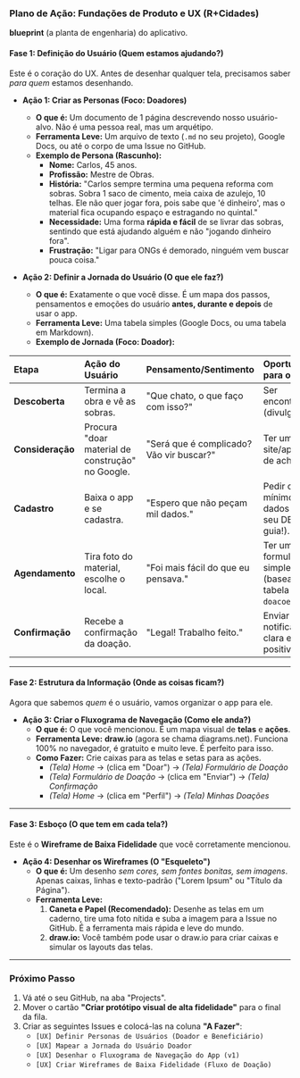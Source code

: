 ### **Plano de Ação: Fundações de Produto e UX (R+Cidades)**

**blueprint** (a planta de engenharia) do aplicativo. 

#### **Fase 1: Definição do Usuário (Quem estamos ajudando?)**

Este é o coração do UX. Antes de desenhar qualquer tela, precisamos saber *para quem* estamos desenhando.

* **Ação 1: Criar as Personas (Foco: Doadores)**
    * **O que é:** Um documento de 1 página descrevendo nosso usuário-alvo. Não é uma pessoa real, mas um arquétipo.
    * **Ferramenta Leve:** Um arquivo de texto (`.md` no seu projeto), Google Docs, ou até o corpo de uma Issue no GitHub.
    * **Exemplo de Persona (Rascunho):**
        * **Nome:** Carlos, 45 anos.
        * **Profissão:** Mestre de Obras.
        * **História:** "Carlos sempre termina uma pequena reforma com sobras. Sobra 1 saco de cimento, meia caixa de azulejo, 10 telhas. Ele não quer jogar fora, pois sabe que 'é dinheiro', mas o material fica ocupando espaço e estragando no quintal."
        * **Necessidade:** Uma forma **rápida e fácil** de se livrar das sobras, sentindo que está ajudando alguém e não "jogando dinheiro fora".
        * **Frustração:** "Ligar para ONGs é demorado, ninguém vem buscar pouca coisa."

* **Ação 2: Definir a Jornada do Usuário (O que ele faz?)**
    * **O que é:** Exatamente o que você disse. É um mapa dos passos, pensamentos e emoções do usuário **antes, durante e depois** de usar o app.
    * **Ferramenta Leve:** Uma tabela simples (Google Docs, ou uma tabela em Markdown).
    * **Exemplo de Jornada (Foco: Doador):**

| Etapa | Ação do Usuário | Pensamento/Sentimento | Oportunidade para o App |
| :--- | :--- | :--- | :--- |
| **Descoberta** | Termina a obra e vê as sobras. | "Que chato, o que faço com isso?" | Ser encontrado (divulgação). |
| **Consideração** | Procura "doar material de construção" no Google. | "Será que é complicado? Vão vir buscar?" | Ter um site/app fácil de achar. |
| **Cadastro** | Baixa o app e se cadastra. | "Espero que não peçam mil dados." | Pedir o mínimo de dados (usar seu DB como guia!). |
| **Agendamento** | Tira foto do material, escolhe o local. | "Foi mais fácil do que eu pensava." | Ter um formulário simples (baseado na tabela `doacoes`). |
| **Confirmação** | Recebe a confirmação da doação. | "Legal! Trabalho feito." | Enviar uma notificação clara e positiva. |

---

#### **Fase 2: Estrutura da Informação (Onde as coisas ficam?)**

Agora que sabemos *quem* é o usuário, vamos organizar o app para ele.

* **Ação 3: Criar o Fluxograma de Navegação (Como ele anda?)**
    * **O que é:** O que você mencionou. É um mapa visual de **telas** e **ações**.
    * **Ferramenta Leve:** **draw.io** (agora se chama diagrams.net). Funciona 100% no navegador, é gratuito e muito leve. É perfeito para isso.
    * **Como Fazer:** Crie caixas para as telas e setas para as ações.
        * *(Tela) Home* → (clica em "Doar") → *(Tela) Formulário de Doação*
        * *(Tela) Formulário de Doação* → (clica em "Enviar") → *(Tela) Confirmação*
        * *(Tela) Home* → (clica em "Perfil") → *(Tela) Minhas Doações*

---

#### **Fase 3: Esboço (O que tem em cada tela?)**

Este é o **Wireframe de Baixa Fidelidade** que você corretamente mencionou.

* **Ação 4: Desenhar os Wireframes (O "Esqueleto")**
    * **O que é:** Um desenho *sem cores, sem fontes bonitas, sem imagens*. Apenas caixas, linhas e texto-padrão ("Lorem Ipsum" ou "Título da Página").
    * **Ferramenta Leve:**
        1.  **Caneta e Papel (Recomendado):** Desenhe as telas em um caderno, tire uma foto nítida e suba a imagem para a Issue no GitHub. É a ferramenta mais rápida e leve do mundo.
        2.  **draw.io:** Você também pode usar o draw.io para criar caixas e simular os layouts das telas.

---

### **Próximo Passo**

1.  Vá até o seu GitHub, na aba "Projects".
2.  Mover o cartão **"Criar protótipo visual de alta fidelidade"** para o final da fila.
3.  Criar as seguintes Issues e colocá-las na coluna **"A Fazer"**:
    * `[UX] Definir Personas de Usuários (Doador e Beneficiário)`
    * `[UX] Mapear a Jornada do Usuário Doador`
    * `[UX] Desenhar o Fluxograma de Navegação do App (v1)`
    * `[UX] Criar Wireframes de Baixa Fidelidade (Fluxo de Doação)`

